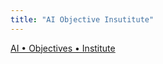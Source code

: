 ```yaml
---
title: "AI Objective Insutitute"
---
```


[AI • Objectives • Institute](https://ai.objectives.institute/)
